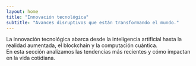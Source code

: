 ```yaml
---
layout: home
title: "Innovación tecnológica"
subtitle: "Avances disruptivos que están transformando el mundo."
---
```


La innovación tecnológica abarca desde la inteligencia artificial hasta la realidad aumentada, el blockchain y la computación cuántica.  
En esta sección analizamos las tendencias más recientes y cómo impactan en la vida cotidiana.
